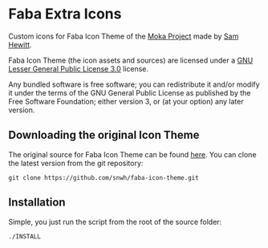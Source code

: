 # Faba Extra Icons

Custom icons for Faba Icon Theme of the [Moka Project](https://snwh.org/moka) made by [Sam Hewitt](http://snwh.org/).

<!---![](faba-extras/folder-mathematica.svg)
![](faba-mimetypes/mimetypes/application-epub+zip.svg)
![](faba-mimetypes/mimetypes/application-mathematica.svg)
![](faba-mimetypes/mimetypes/application-vnd.adobe.adept+xml.svg)
![](faba-mimetypes/mimetypes/application-vnd.android.package-archive.svg)
![](faba-mimetypes/mimetypes/application-vnd.nintendo.snes.rom.svg)
![](faba-mimetypes/mimetypes/application-x-gba-rom.svg)
![](faba-mimetypes/mimetypes/application-x-mobipocket-ebook.svg)
![](faba-mimetypes/mimetypes/application-x-python-bytecode.svg)
![](faba-mimetypes/mimetypes/application-x-qtiplot.svg)
![](faba-mimetypes/mimetypes/application-x-wine-extension-skb.svg)
![](faba-mimetypes/mimetypes/application-x-wine-extension-skp.svg)
![](faba-mimetypes/mimetypes/text-x-markdown.svg)
![](faba-mimetypes/mimetypes/text-x-ms-regedit.svg)
![](faba-mimetypes/mimetypes/text-x-tex.svg)-->

Faba Icon Theme (the icon assets and sources) are licensed under a [GNU Lesser General Public License 3.0](https://www.gnu.org/licenses/lgpl-3.0.en.html) license.

Any bundled software is free software; you can redistribute it and/or modify it under the terms of the GNU General Public License as published by the Free Software Foundation; either version 3, or (at your option) any later version.

## Downloading the original Icon Theme

The original source for Faba Icon Theme can be found [here](https://github.com/snwh/faba-icon-theme). You can clone the latest version from the git repository:

	git clone https://github.com/snwh/faba-icon-theme.git

## Installation

Simple, you just run the script from the root of the source folder:
```bash
./INSTALL
```
